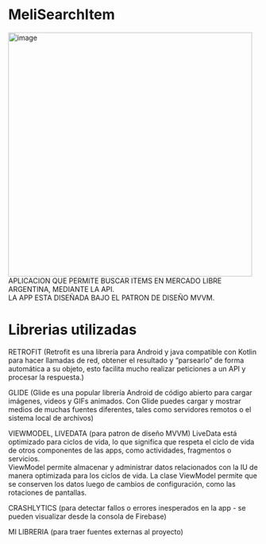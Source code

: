 # MeliSearchItem
<img width="491" alt="image" src="https://user-images.githubusercontent.com/37638549/179886250-96647550-d089-4f58-920e-4b76332361e0.png">
APLICACION QUE PERMITE BUSCAR ITEMS EN MERCADO LIBRE ARGENTINA, MEDIANTE LA API. <br>
LA APP ESTA DISEÑADA BAJO EL PATRON DE DISEÑO MVVM.

# Librerias utilizadas
RETROFIT 
(Retrofit es una librería para Android y java compatible con Kotlin para hacer llamadas de red, obtener el resultado y “parsearlo” de forma automática a su objeto, esto facilita mucho realizar peticiones a un API y procesar la respuesta.)

GLIDE 
(Glide es una popular librería Android de código abierto para cargar imágenes, videos y GIFs animados. Con Glide puedes cargar y mostrar medios de muchas fuentes diferentes, tales como servidores remotos o el sistema local de archivos)

VIEWMODEL, LIVEDATA
(para patron de diseño MVVM) 
LiveData está optimizado para ciclos de vida, lo que significa que respeta el ciclo de vida de otros componentes de las apps, como actividades, fragmentos o servicios.<br>
ViewModel permite almacenar y administrar datos relacionados con la IU de manera optimizada para los ciclos de vida. La clase ViewModel permite que se conserven los datos luego de cambios de configuración, como las rotaciones de pantallas.

CRASHLYTICS
(para detectar fallos o errores inesperados en la app - se pueden visualizar desde la consola de Firebase)

MI LIBRERIA
(para traer fuentes externas al proyecto)

